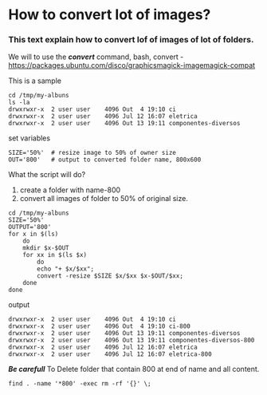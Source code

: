 # How to convert lot of images?
### This text explain how to convert lof of images of lot of folders.

We will to use the ***convert*** command, bash, convert - https://packages.ubuntu.com/disco/graphicsmagick-imagemagick-compat

This is a sample
```
cd /tmp/my-albuns
ls -la
drwxrwxr-x  2 user user    4096 Out  4 19:10 ci
drwxrwxr-x  2 user user    4096 Jul 12 16:07 eletrica
drwxrwxr-x  2 user user    4096 Out 13 19:11 componentes-diversos
```

set variables
```
SIZE='50%'	# resize image to 50% of owner size
OUT='800'	# output to converted folder name, 800x600
```

What the script will do?
1.	create a folder with name-800
2.	convert all images of folder to 50% of original size.
```
cd /tmp/my-albuns
SIZE='50%'
OUTPUT='800'
for x in $(ls)
	do
	mkdir $x-$OUT
	for xx in $(ls $x)
		do
		echo "+ $x/$xx";
		convert -resize $SIZE $x/$xx $x-$OUT/$xx;
	done
done
```
output
```
drwxrwxr-x  2 user user    4096 Out  4 19:10 ci
drwxrwxr-x  2 user user    4096 Out  4 19:10 ci-800
drwxrwxr-x  2 user user    4096 Out 13 19:11 componentes-diversos
drwxrwxr-x  2 user user    4096 Out 13 19:11 componentes-diversos-800
drwxrwxr-x  2 user user    4096 Jul 12 16:07 eletrica
drwxrwxr-x  2 user user    4096 Jul 12 16:07 eletrica-800
```
***Be carefull*** To Delete folder that contain 800 at end of name and all content.
```
find . -name '*800' -exec rm -rf '{}' \;
```
